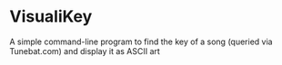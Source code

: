 # VisualiKey

A simple command-line program to find the key of a song (queried via Tunebat.com) and display it as ASCII art 
